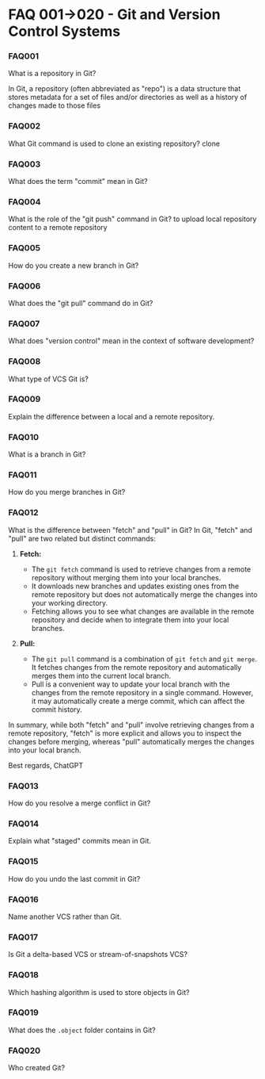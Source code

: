 # FAQ 001->020 - Git and Version Control Systems

### FAQ001
What is a repository in Git?

In Git, a repository (often abbreviated as "repo") is a data structure that stores metadata for a set of files and/or directories as well as a history of changes made to those files

### FAQ002
What Git command is used to clone an existing repository? clone

### FAQ003
What does the term "commit" mean in Git?

### FAQ004
What is the role of the "git push" command in Git?
to upload local repository content to a remote repository

### FAQ005
How do you create a new branch in Git?

### FAQ006
What does the "git pull" command do in Git?

### FAQ007
What does "version control" mean in the context of software development?

### FAQ008
What type of VCS Git is?

### FAQ009
Explain the difference between a local and a remote repository.

### FAQ010
What is a branch in Git?

### FAQ011
How do you merge branches in Git?

### FAQ012
What is the difference between "fetch" and "pull" in Git?
In Git, "fetch" and "pull" are two related but distinct commands:

1. **Fetch:**
   - The `git fetch` command is used to retrieve changes from a remote repository without merging them into your local branches.
   - It downloads new branches and updates existing ones from the remote repository but does not automatically merge the changes into your working directory.
   - Fetching allows you to see what changes are available in the remote repository and decide when to integrate them into your local branches.

2. **Pull:**
   - The `git pull` command is a combination of `git fetch` and `git merge`. It fetches changes from the remote repository and automatically merges them into the current local branch.
   - Pull is a convenient way to update your local branch with the changes from the remote repository in a single command. However, it may automatically create a merge commit, which can affect the commit history.

In summary, while both "fetch" and "pull" involve retrieving changes from a remote repository, "fetch" is more explicit and allows you to inspect the changes before merging, whereas "pull" automatically merges the changes into your local branch.

Best regards,
ChatGPT

### FAQ013
How do you resolve a merge conflict in Git?

### FAQ014
Explain what "staged" commits mean in Git.

### FAQ015
How do you undo the last commit in Git?

### FAQ016
Name another VCS rather than Git.

### FAQ017
Is Git a delta-based VCS or stream-of-snapshots VCS?

### FAQ018
Which hashing algorithm is used to store objects in Git?

### FAQ019
What does the `.object` folder contains in Git?

### FAQ020
Who created Git?
